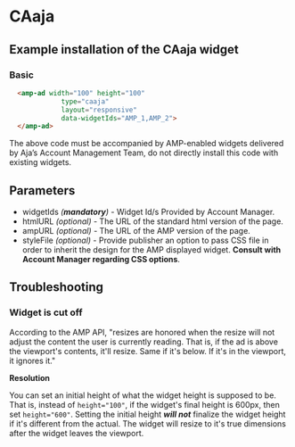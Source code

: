 <!---
Copyright 2019 The AMP HTML Authors. All Rights Reserved.

Licensed under the Apache License, Version 2.0 (the "License");
you may not use this file except in compliance with the License.
You may obtain a copy of the License at

      http://www.apache.org/licenses/LICENSE-2.0

Unless required by applicable law or agreed to in writing, software
distributed under the License is distributed on an "AS-IS" BASIS,
WITHOUT WARRANTIES OR CONDITIONS OF ANY KIND, either express or implied.
See the License for the specific language governing permissions and
limitations under the License.
-->

# CAaja

## Example installation of the CAaja widget

### Basic

```html
  <amp-ad width="100" height="100"
             type="caaja"
             layout="responsive"
             data-widgetIds="AMP_1,AMP_2">
  </amp-ad>
```

The above code must be accompanied by AMP-enabled widgets delivered by Aja’s Account Management Team,
do not directly install this code with existing widgets.

## Parameters

- widgetIds *(**mandatory**)* - Widget Id/s Provided by Account Manager.
- htmlURL *(optional)* - The URL of the standard html version of the page.
- ampURL *(optional)* - The URL of the AMP version of the page.
- styleFile *(optional)* - Provide publisher an option to pass CSS file in order to inherit the design for the AMP displayed widget. **Consult with Account Manager regarding CSS options**.

## Troubleshooting

### Widget is cut off

According to the AMP API, "resizes are honored when the resize will not adjust the content the user is currently reading.  That is, if the ad is above the viewport's contents, it'll resize. Same if it's below. If it's in the viewport, it ignores it."

**Resolution**

 You can set an initial height of what the widget height is supposed to be. That is, instead of ```height="100"```, if the widget's final height is 600px, then set ```height="600"```. Setting the initial height ***will not*** finalize the widget height if it's different from the actual. The widget will resize to it's true dimensions after the widget leaves the viewport.
